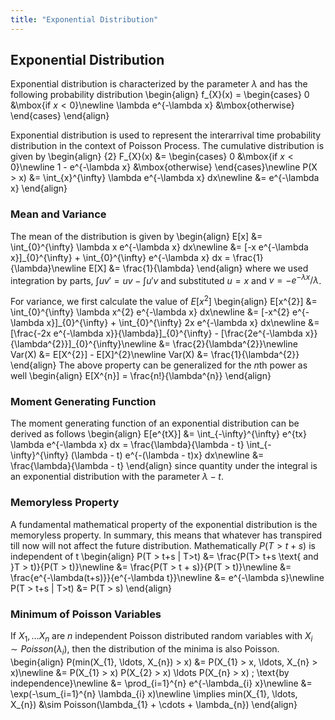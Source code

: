 ```yaml
---
title: "Exponential Distribution"
---
```


## Exponential Distribution

Exponential distribution is characterized by the parameter $\lambda$ and has the following probability distribution
\begin{align}
        f_{X}(x) = \begin{cases} 0 &\mbox{if $x < 0$}\newline
                                \lambda e^{-\lambda x} &\mbox{otherwise} \end{cases}
    \end{align}

Exponential distribution is used to represent the interarrival time probability distribution in the context of Poisson Process. The cumulative distribution is given by
\begin{align}
{2}
        F_{X}(x) &= \begin{cases} 0 &\mbox{if $x < 0$}\newline
                                1 - e^{-\lambda x} &\mbox{otherwise} \end{cases}\newline
        P(X > x) &= \int_{x}^{\infty} \lambda e^{-\lambda x} dx\newline
        &= e^{-\lambda x}
    \end{align}

### Mean and Variance

The mean of the distribution is given by
\begin{align}
        E[x] &= \int_{0}^{\infty} \lambda x e^{-\lambda x} dx\newline
        &= [-x e^{-\lambda x}]\_{0}^{\infty} + \int_{0}^{\infty} e^{-\lambda x} dx = \frac{1}{\lambda}\newline
        E[X] &= \frac{1}{\lambda}
    \end{align}
where we used integration by parts, $\int uv' = uv - \int u'v$ and substituted $u = x$ and $v = -e^{-\lambda x}/\lambda$.


For variance, we first calculate the value of $E[x^{2}]$
\begin{align}
        E[x^{2}] &= \int_{0}^{\infty} \lambda x^{2} e^{-\lambda x} dx\newline
        &= [-x^{2} e^{-\lambda x}]\_{0}^{\infty} + \int_{0}^{\infty} 2x e^{-\lambda x} dx\newline
        &= [\frac{-2x e^{-\lambda x}}{\lambda}]\_{0}^{\infty} - [\frac{2e^{-\lambda x}}{\lambda^{2}}]\_{0}^{\infty}\newline
        &= \frac{2}{\lambda^{2}}\newline
        Var(X) &= E[X^{2}] - E[X]^{2}\newline
        Var(X) &= \frac{1}{\lambda^{2}}
    \end{align}
The above property can be generalized for the $n$th power as well
\begin{align}
        E[X^{n}] = \frac{n!}{\lambda^{n}}
    \end{align}

### Moment Generating Function

The moment generating function of an exponential distribution can be derived as follows
\begin{align}
        E[e^{tX}] &= \int_{-\infty}^{\infty} e^{tx} \lambda e^{-\lambda x} dx = \frac{\lambda}{\lambda - t} \int_{-\infty}^{\infty} (\lambda - t) e^{-(\lambda - t)x} dx\newline
        &= \frac{\lambda}{\lambda - t}
    \end{align}
since quantity under the integral is an exponential distribution with the parameter $\lambda - t$.

### Memoryless Property

A fundamental mathematical property of the exponential distribution is the memoryless property. In summary, this means that whatever has transpired till now will not affect the future distribution. Mathematically $P(T > t+s)$ is independent of t
\begin{align}
        P(T > t+s | T>t) &= \frac{P(T> t+s \text{ and }T > t)}{P(T > t)}\newline
        &= \frac{P(T > t + s)}{P(T > t)}\newline
        &= \frac{e^{-\lambda(t+s)}}{e^{-\lambda t}}\newline
        &= e^{-\lambda s}\newline
        P(T > t+s | T>t) &= P(T > s)
    \end{align}

### Minimum of Poisson Variables

If $X_{1}, \ldots X_{n}$ are $n$ independent Poisson distributed random variables with $X_{i} \sim Poisson(\lambda_{i})$, then the distribution of the minima is also Poisson.
\begin{align}
        P(min(X_{1}, \ldots, X_{n}) > x) &= P(X_{1} > x, \ldots, X_{n} > x)\newline
        &= P(X_{1} > x) P(X_{2} > x) \ldots P(X_{n} > x) \; \text{by independence}\newline
        &= \prod_{i=1}^{n} e^{-\lambda_{i} x}\newline
        &= \exp(-\sum_{i=1}^{n} \lambda_{i} x)\newline
        \implies min(X_{1}, \ldots, X_{n}) &\sim Poisson(\lambda_{1} + \cdots + \lambda_{n})
    \end{align}
